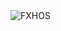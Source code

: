 <div align="justify">
<picture>
    <source media="(prefers-color-scheme: dark)" srcset="https://i.ibb.co/rG7DkCgs/output-gif.gif">
    <source media="(prefers-color-scheme: light)" srcset="https://i.ibb.co/rG7DkCgs/output-gif.gif">
    <img alt="FXHOS" src="https://i.ibb.co/rG7DkCgs/output-gif.gif">
</picture>
</div>